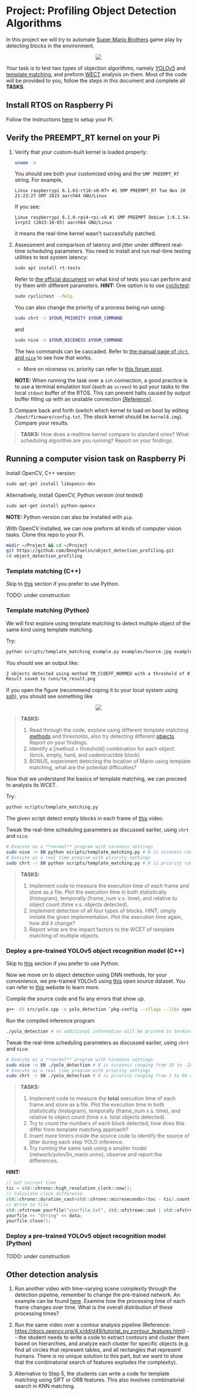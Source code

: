 # Project: Profiling Object Detection Algorithms

In this project we will try to automate [Super Mario Brothers](https://en.wikipedia.org/wiki/Super_Mario_Bros.) game play by detecting blocks in the environment.

<p align="center">
  <img src="examples/example.png" />
</p>

Your task is to test two types of objection algorithms, namely [YOLOv5](https://github.com/ultralytics/yolov5) and [template matching](https://www.sciencedirect.com/topics/engineering/template-matching), and preform [WECT](https://en.wikipedia.org/wiki/Worst-case_execution_time) analysis on them. Most of the code will be provided to you, follow the steps in this document and complete all **TASKS**.

## Install RTOS on Raspberry Pi

Follow the instructions [here](/setup_instructions.md) to setup your Pi.

## Verify the PREEMPT_RT kernel on your Pi

1.  Verify that your custom-built kernel is loaded properly:

    ```bash
    uname -a
    ```

    You should see both your customized string and the `SMP PREEMPT_RT` string. For example,

    ```
    Linux raspberrypi 6.1.63-rt16-v8-RT+ #1 SMP PREEMPT_RT Tue Nov 28 21:23:27 GMT 2023 aarch64 GNU/Linux
    ```

    If you see:

    ```
    Linux raspberrypi 6.1.0-rpi4-rpi-v8 #1 SMP PREEMPT Debian 1:6.1.54-1+rpt2 (2023-10-05) aarch64 GNU/Linux
    ```

    it means the real-time kernel wasn't successfully patched.

2.  Assessment and comparison of latency and jitter under different real-time scheduling parameters. You need to install and run real-time testing utilities to test system latency:

    ```sh
    sudo apt install rt-tests
    ```

    Refer to [the official document](https://wiki.linuxfoundation.org/realtime/documentation/howto/tools/rt-tests) on what kind of tests you can perform and try them with different parameters.
    **HINT:** One option is to use [cyclictest](https://wiki.linuxfoundation.org/realtime/documentation/howto/tools/cyclictest/start):

    ```sh
    sudo cyclictest --help
    ```

    You can also change the priority of a process being run using:

    ```sh
    sudo chrt -r $YOUR_PRIORITY $YOUR_COMMAND
    ```

    and

    ```sh
    sudo nice -n $YOUR_NICENESS $YOUR_COMMAND
    ```

    The two commands can be cascaded. Refer to [the manual page of `chrt`](https://man7.org/linux/man-pages/man1/chrt.1.html), [and `nice`](https://man7.org/linux/man-pages/man1/nice.1.html) to see how that works.

    -   More on niceness vs. priority can refer to [this forum post](https://askubuntu.com/questions/656771/process-niceness-vs-priority).

    **NOTE:** When running the task over a `ssh` connection, a good practice is to use a terminal emulation tool (such as `screen`) to put your tasks to the local `stdout` buffer of the RTOS. This can prevent halts caused by output buffer filling up with an unstable connection [[Reference]](https://unix.stackexchange.com/questions/282973/do-programs-run-from-an-ssh-session-depend-on-the-connection).

3.  Compare back and forth (switch which kernel to load on boot by editing `/boot/firmware/config.txt`. The stock kernel should be `kernel8.img`). Compare your results.

> **TASKS:**
> How does a realtime kernel compare to standard ones? What scheduling algorithm are you running? Report on your findings.

## Running a computer vision task on Raspberry Pi

Install OpenCV, C++ version:

```bash
sudo apt-get install libopencv-dev
```

Alternatively, install OpenCV, Python version (not tested)

```bash
sudo apt-get install python-opencv
```

**NOTE:** Python version can also be installed with `pip`.

With OpenCV installed, we can now preform all kinds of computer vision tasks. Clone this repo to your Pi.

```sh
mkdir ~/Project && cd ~/Project
git https://github.com/DengYuelin/object_detection_profiling.git
cd object_detection_profiling
```

### Template matching (C++)

Skip to [this](#template-matching-python) section if you prefer to use Python.

TODO: under construction

### Template matching (Python)

We will first explore using template matching to detect multiple object of the same kind using template matching.

Try:

```sh
python scripts/template_matching_example.py examples/Source.jpg examples/templates/empty_block.png
```

You should see an output like:

```sh
2 objects detected using method TM_CCOEFF_NORMED with a threshold of 0.9
Result saved to runs/tm_result.png
```

If you open the figure (recommend coping it to your local system using [ssh](https://stackoverflow.com/questions/30553428/copying-files-from-server-to-local-computer-using-ssh)), you should see something like

<p align="center">
  <img src="examples/tm_result.png" />
</p>

> **TASKS:**
>
> 1. Read through the code, explore using different template matching [methods](https://docs.opencv.org/3.4/df/dfb/group__imgproc__object.html#ga3a7850640f1fe1f58fe91a2d7583695d) and thresholds, also try detecting different [objects](examples/templates). Report on your findings.
> 2. Identify a [method + threshold] combination for each object. (brick, empty, hard, and usdestructible block)
> 3. BONUS, experiment detecting the location of Mario using template matching, what are the potential difficulties?

Now that we understand the basics of template matching, we can proceed to analysis its WCET.

Try:

```sh
python scripts/template_matching.py
```

The given script detect empty blocks in each frame of [this](data\mario.mp4) video.

Tweak the real-time scheduling parameters as discussed earlier, using `chrt` and `nice`:

```sh
# Execute as a **normal** program with niceness settings
sudo nice -n $N python scripts/template_matching.py # N is niceness ranging from 19 to -20 where -20 is the highest priority
# Execute as a real time program with priority settings
sudo chrt -r $N python scripts/template_matching.py # N is priority ranging from 1 to 99 where 99 is the highest priority
```

> **TASKS:**
>
> 1. Implement code to measure the execution time of each frame and store as a file. Plot the execution time in both statistically (histogram), temporally (frame_num v.s. time), and relative to object count (time v.s. objects detected).
> 2. Implement detection of all four types of blocks. HINT, simply imitate the given implementation. Plot the execution time again, how did it change?
> 3. Report what are the impact factors to the WCET of template matching of multiple objects.

### Deploy a pre-trained YOLOv5 object recognition model (C++)

Skip to [this](#deploy-a-pre-trained-yolo-v5-object-recognition-model-python) section if you prefer to use Python.

Now we move on to object detection using DNN methods, for your convenience, we pre-trained YOLOv5 using [this](https://universe.roboflow.com/baptiste-hustaix-znm0u/mario-ia-b8iuw/dataset/1) open source dataset. You can refer to [this](https://docs.ultralytics.com/yolov5/tutorials/train_custom_data) website to learn more.

Compile the source code and fix any errors that show up.

```sh
g++ -O3 src/yolo.cpp -o yolo_detection `pkg-config --cflags --libs opencv4`
```

Run the compiled inference program

```sh
./yolo_detection # no additional information will be printed to terminal
```

Tweak the real-time scheduling parameters as discussed earlier, using `chrt` and `nice`:

```sh
# Execute as a **normal** program with niceness settings
sudo nice -n $N ./yolo_detection # N is niceness ranging from 19 to -20 where -20 is the highest priority
# Execute as a real time program with priority settings
sudo chrt -r $N ./yolo_detection # N is priority ranging from 1 to 99 where 99 is the highest priority
```

> **TASKS:**
>
> 1. Implement code to measure the **total** execution time of each frame and store as a file. Plot the execution time in both statistically (histogram), temporally (frame_num v.s. time), and relative to object count (time v.s. total objects detected).
> 2. Try to count the numbers of each block detected, how does this differ from template matching approach?
> 3. Insert more timers inside the source code to identify the source of jitter during each step YOLO inference.
> 4. Try running the same task using a smaller model (network/yolov5n_mario.onnx), observe and report the differences.

**HINT:**

```cpp
// Get current time
tic = std::chrono::high_resolution_clock::now();
// Calculate clock difference
std::chrono::duration_cast<std::chrono::microseconds>(toc - tic).count();
// Write to file
std::ofstream yourfile("yourfile.txt", std::ofstream::out | std::ofstream::trunc);
yourfile << "String" << data;
yourfile.close();
```

### Deploy a pre-trained YOLOv5 object recognition model (Python)

TODO: under construction

## Other detection analysis

1. Run another video with time-varying scene complexity through the detection pipeline, remember to change the pre-trained network. An example can be found [here](data/party.mp4). Examine how the processing time of each frame changes over time. What is the overall distribution of these processing times?

2. Run the same video over a contour analysis pipeline (Reference: https://docs.opencv.org/4.x/dd/d49/tutorial_py_contour_features.html) -- the student needs to write a code to extract contours and cluster them based on hierarchies, and analyze each cluster for specific objects (e.g. find all circles that represent tables, and all rectangles that represent humans. There is no unique solution to this part, but we want to show that the combinatorial search of features explodes the complexity).

3. Alternative to Step 5, the students can write a code for template matching using SIFT or ORB features. This also involves combinatorial search in KNN matching.
